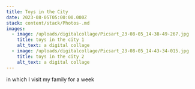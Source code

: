 ```yaml
---
title: Toys in the City
date: 2023-08-05T05:00:00.000Z
stack: content/stack/Photos-.md
images:
  - image: /uploads/digitalcollage/Picsart_23-08-05_14-38-49-267.jpg
    title: toys in the city 1
    alt_text: a digital collage
  - image: /uploads/digitalcollage/Picsart_23-08-05_14-43-34-015.jpg
    title: toys in the city 2
    alt_text: a digital collage
---
```


in which I visit my family for a week
